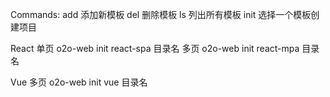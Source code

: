 Commands:
  add            添加新模板
  del            删除模板
  ls             列出所有模板
  init           选择一个模板创建项目

React
单页
o2o-web init react-spa 目录名
多页
o2o-web init react-mpa 目录名

Vue
多页
o2o-web init vue 目录名